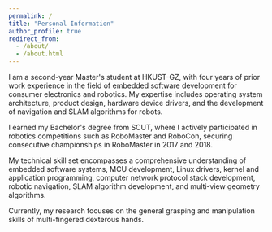 ```yaml
---
permalink: /
title: "Personal Information"
author_profile: true
redirect_from: 
  - /about/
  - /about.html
---
```

I am a second-year Master's student at HKUST-GZ, with four years of prior work experience in the field of embedded software development for consumer electronics and robotics. My expertise includes operating system architecture, product design, hardware device drivers, and the development of navigation and SLAM algorithms for robots. 

I earned my Bachelor's degree from SCUT, where I actively participated in robotics competitions such as RoboMaster and RoboCon, securing consecutive championships in RoboMaster in 2017 and 2018.

My technical skill set encompasses a comprehensive understanding of embedded software systems, MCU development, Linux drivers, kernel and application programming, computer network protocol stack development, robotic navigation, SLAM algorithm development, and multi-view geometry algorithms.

Currently, my research focuses on the general grasping and manipulation skills of multi-fingered dexterous hands.